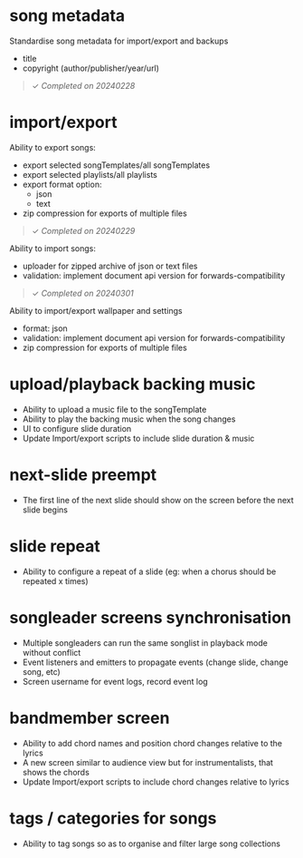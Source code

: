 
# song metadata

Standardise song metadata for import/export and backups

- title
- copyright (author/publisher/year/url)

> ✓ _Completed on 20240228_

# import/export

Ability to export songs:

- export selected songTemplates/all songTemplates
- export selected playlists/all playlists
- export format option:
    - json
    - text
- zip compression for exports of multiple files

> ✓ _Completed on 20240229_

Ability to import songs:

- uploader for zipped archive of json or text files
- validation: implement document api version for forwards-compatibility

> ✓ _Completed on 20240301_

Ability to import/export wallpaper and settings
- format: json
- validation: implement document api version for forwards-compatibility
- zip compression for exports of multiple files


# upload/playback backing music

- Ability to upload a music file to the songTemplate
- Ability to play the backing music when the song changes
- UI to configure slide duration
- Update Import/export scripts to include slide duration & music

# next-slide preempt

- The first line of the next slide should show on the screen before the next slide begins

# slide repeat

- Ability to configure a repeat of a slide (eg: when a chorus should be repeated x times)

# songleader screens synchronisation

- Multiple songleaders can run the same songlist in playback mode without conflict
- Event listeners and emitters to propagate events (change slide, change song, etc)
- Screen username for event logs, record event log

# bandmember screen

- Ability to add chord names and position chord changes relative to the lyrics
- A new screen similar to audience view but for instrumentalists, that shows the chords 
- Update Import/export scripts to include chord changes relative to lyrics

# tags / categories for songs

- Ability to tag songs so as to organise and filter large song collections 

